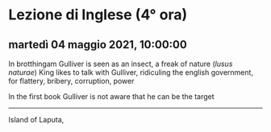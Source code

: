 # Lezione di Inglese (4° ora)

## martedì 04 maggio 2021, 10:00:00
In brotthingam Gulliver is seen as an insect, a freak of  nature (*lusus naturae*)
King likes to talk with Gulliver, ridiculing the english government, for flattery, bribery, corruption, power

In the first book Gulliver is not aware that he can be the target


---
Island of Laputa, 
<!--stackedit_data:
eyJoaXN0b3J5IjpbLTI1Mzk1NjcxMF19
-->